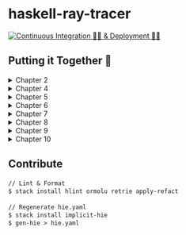 # haskell-ray-tracer

[![Continuous Integration 👮‍♂️ & Deployment 👨‍🎨](https://github.com/godu/haskell-ray-tracer/actions/workflows/integration.yml/badge.svg)](https://github.com/godu/haskell-ray-tracer/actions/workflows/integration.yml)

## Putting it Together 🎨

<details>
  <summary>Chapter 2</summary>
  
  ![chapter-2](https://raw.githubusercontent.com/godu/haskell-ray-tracer/gh-pages/chapter-2.jpg)
</details>

<details>
  <summary>Chapter 4</summary>
  
  ![chapter-4](https://raw.githubusercontent.com/godu/haskell-ray-tracer/gh-pages/chapter-4.jpg)
</details>

<details>
  <summary>Chapter 5</summary>
  
  ![chapter-5](https://raw.githubusercontent.com/godu/haskell-ray-tracer/gh-pages/chapter-5.jpg)
</details>

<details>
  <summary>Chapter 6</summary>
  
  ![chapter-6](https://raw.githubusercontent.com/godu/haskell-ray-tracer/gh-pages/chapter-6.jpg)
</details>

<details>
  <summary>Chapter 7</summary>
  
  ![chapter-7](https://raw.githubusercontent.com/godu/haskell-ray-tracer/gh-pages/chapter-7.jpg)
</details>

<details>
  <summary>Chapter 8</summary>
  
  ![chapter-8](https://raw.githubusercontent.com/godu/haskell-ray-tracer/gh-pages/chapter-8.jpg)
</details>

<details>
  <summary>Chapter 9</summary>
  
  ![chapter-9](https://raw.githubusercontent.com/godu/haskell-ray-tracer/gh-pages/chapter-9.jpg)
</details>

<details>
  <summary>Chapter 10</summary>
  
  ![chapter-10](https://raw.githubusercontent.com/godu/haskell-ray-tracer/gh-pages/chapter-10.jpg)
</details>

## Contribute

```
// Lint & Format
$ stack install hlint ormolu retrie apply-refact

// Regenerate hie.yaml
$ stack install implicit-hie
$ gen-hie > hie.yaml
```
